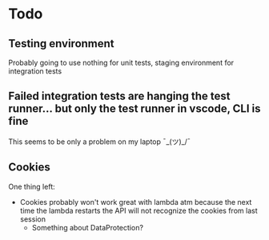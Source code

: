 # Todo

## Testing environment

Probably going to use nothing for unit tests, staging environment for integration tests

## Failed integration tests are hanging the test runner... but only the test runner in vscode, CLI is fine

This seems to be only a problem on my laptop ¯\_(ツ)_/¯

## Cookies

One thing left:
  - Cookies probably won't work great with lambda atm because the next time the lambda restarts the API will not recognize the cookies from last session
    - Something about DataProtection?